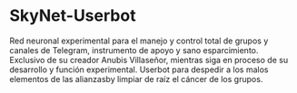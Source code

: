 # SkyNet-Userbot
Red neuronal experimental para el manejo y control total de grupos y canales de Telegram, instrumento de apoyo y sano esparcimiento. Exclusivo de su creador Anubis Villaseñor, mientras siga en proceso de su desarrollo y función experimental. Userbot para despedir a los malos elementos de las alianzasby limpiar de raíz el cáncer de los grupos.
